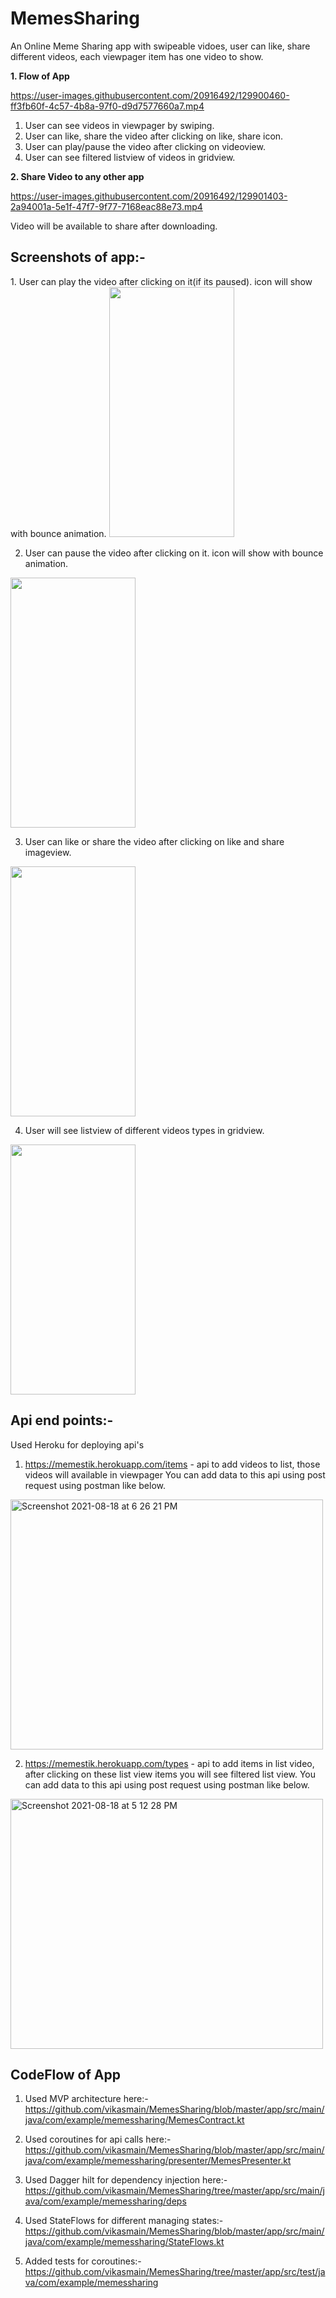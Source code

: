 # MemesSharing
An Online Meme Sharing app with swipeable vidoes, user can like, share different videos, each viewpager item has one video to show.


<b>1. Flow of App</b>

https://user-images.githubusercontent.com/20916492/129900460-ff3fb60f-4c57-4b8a-97f0-d9d7577660a7.mp4

1. User can see videos in viewpager by swiping.
2. User can like, share the video after clicking on like, share icon.
3. User can play/pause the video after clicking on videoview.
4. User can see filtered listview of videos in gridview.

<b>2. Share Video to any other app</b>


https://user-images.githubusercontent.com/20916492/129901403-2a94001a-5e1f-47f7-9f77-7168eac88e73.mp4

Video will be available to share after downloading.


<h2>Screenshots of app:-</h2>
1. User can play the video after clicking on it(if its paused). icon will show with bounce animation.
<img src="https://user-images.githubusercontent.com/20916492/129902320-2cf698e5-c761-46b4-9480-0166b15b1039.jpg" width="200" height="400">

2. User can pause the video after clicking on it. icon will show with bounce animation.
<img src="https://user-images.githubusercontent.com/20916492/129902459-0293bff9-6166-40a9-acf3-6ba5c9109b23.jpg" width="200" height="400">

3. User can like or share the video after clicking on like and share imageview. 
<img src="https://user-images.githubusercontent.com/20916492/129902616-87d6e6ef-d625-4078-99d1-cf843e204cd3.jpg" width="200" height="400">

4. User will see listview of different videos types in gridview.
<img src="https://user-images.githubusercontent.com/20916492/129902941-ae8ca514-9d59-449e-bf27-d6ce2391ccf4.jpg" width="200" height="400">


<h2>Api end points:-</h2>

Used Heroku for deploying api's
1. https://memestik.herokuapp.com/items - api to add videos to list, those videos will available in viewpager
You can add data to this api using post request using postman like below.
<img width="500" height="400" alt="Screenshot 2021-08-18 at 6 26 21 PM" src="https://user-images.githubusercontent.com/20916492/129901900-e8b13f89-97f0-4980-b003-fc82ea7f6271.png">

2. https://memestik.herokuapp.com/types - api to add items in list video, after clicking on these list view items you will see filtered list view.
You can add data to this api using post request using postman like below.
<img width="500" height="400" alt="Screenshot 2021-08-18 at 5 12 28 PM" src="https://user-images.githubusercontent.com/20916492/129902150-78f69b38-b38d-44f5-b6c4-2fa2b3de5575.png">

<h2>CodeFlow of App</h2> 

1. Used MVP architecture here:- https://github.com/vikasmain/MemesSharing/blob/master/app/src/main/java/com/example/memessharing/MemesContract.kt

2. Used coroutines for api calls here:- https://github.com/vikasmain/MemesSharing/blob/master/app/src/main/java/com/example/memessharing/presenter/MemesPresenter.kt
 
3. Used Dagger hilt for dependency injection here:- https://github.com/vikasmain/MemesSharing/tree/master/app/src/main/java/com/example/memessharing/deps
 
4. Used StateFlows for different managing states:- https://github.com/vikasmain/MemesSharing/blob/master/app/src/main/java/com/example/memessharing/StateFlows.kt
 
5. Added tests for coroutines:- https://github.com/vikasmain/MemesSharing/tree/master/app/src/test/java/com/example/memessharing
